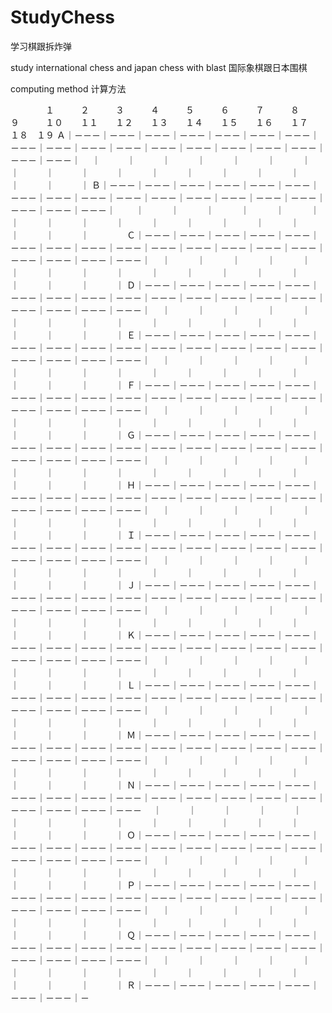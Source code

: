# StudyChess
学习棋跟拆炸弹

study international chess and japan chess with blast
国际象棋跟日本围棋

computing method
计算方法


                       
　　　　１　　　２　　　３　　　４　　　５　　　６　　　７　　　８　　　９　　　１０　　１１　　１２　　１３　　１４　　１５　　１６　　１７　　１８　１９
      Ａ｜－－－｜－－－｜－－－｜－－－｜－－－｜－－－｜－－－｜－－－｜－－－｜－－－｜－－－｜－－－｜－－－｜－－－｜－－－｜－－－｜－－－｜－－－｜
      　｜　　　｜　　　｜　　　｜　　　｜　　　｜　　　｜　　　｜　　　｜　　　｜　　　｜　　　｜　　　｜　　　｜　　　｜　　　｜　　　｜　　　｜　　　｜
      Ｂ｜－－－｜－－－｜－－－｜－－－｜－－－｜－－－｜－－－｜－－－｜－－－｜－－－｜－－－｜－－－｜－－－｜－－－｜－－－｜－－－｜－－－｜－－－｜　
      　｜　　　｜　　　｜　　　｜　　　｜　　　｜　　　｜　　　｜　　　｜　　　｜　　　｜　　　｜　　　｜　　　｜　　　｜　　　｜　　　｜　　　｜　　　　
      Ｃ｜－－－｜－－－｜－－－｜－－－｜－－－｜－－－｜－－－｜－－－｜－－－｜－－－｜－－－｜－－－｜－－－｜－－－｜－－－｜－－－｜－－－｜－－－｜
      　｜　　　｜　　　｜　　　｜　　　｜　　　｜　　　｜　　　｜　　　｜　　　｜　　　｜　　　｜　　　｜　　　｜　　　｜　　　｜　　　｜　　　｜
      Ｄ｜－－－｜－－－｜－－－｜－－－｜－－－｜－－－｜－－－｜－－－｜－－－｜－－－｜－－－｜－－－｜－－－｜－－－｜－－－｜－－－｜－－－｜－－－｜
      　｜　　　｜　　　｜　　　｜　　　｜　　　｜　　　｜　　　｜　　　｜　　　｜　　　｜　　　｜　　　｜　　　｜　　　｜　　　｜　　　｜　　　｜
      Ｅ｜－－－｜－－－｜－－－｜－－－｜－－－｜－－－｜－－－｜－－－｜－－－｜－－－｜－－－｜－－－｜－－－｜－－－｜－－－｜－－－｜－－－｜－－－｜
      　｜　　　｜　　　｜　　　｜　　　｜　　　｜　　　｜　　　｜　　　｜　　　｜　　　｜　　　｜　　　｜　　　｜　　　｜　　　｜　　　｜　　　｜
      Ｆ｜－－－｜－－－｜－－－｜－－－｜－－－｜－－－｜－－－｜－－－｜－－－｜－－－｜－－－｜－－－｜－－－｜－－－｜－－－｜－－－｜－－－｜－－－｜
      　｜　　　｜　　　｜　　　｜　　　｜　　　｜　　　｜　　　｜　　　｜　　　｜　　　｜　　　｜　　　｜　　　｜　　　｜　　　｜　　　｜　　　｜
      Ｇ｜－－－｜－－－｜－－－｜－－－｜－－－｜－－－｜－－－｜－－－｜－－－｜－－－｜－－－｜－－－｜－－－｜－－－｜－－－｜－－－｜－－－｜－－－｜
      　｜　　　｜　　　｜　　　｜　　　｜　　　｜　　　｜　　　｜　　　｜　　　｜　　　｜　　　｜　　　｜　　　｜　　　｜　　　｜　　　｜　　　｜
      Ｈ｜－－－｜－－－｜－－－｜－－－｜－－－｜－－－｜－－－｜－－－｜－－－｜－－－｜－－－｜－－－｜－－－｜－－－｜－－－｜－－－｜－－－｜－－－｜
      　｜　　　｜　　　｜　　　｜　　　｜　　　｜　　　｜　　　｜　　　｜　　　｜　　　｜　　　｜　　　｜　　　｜　　　｜　　　｜　　　｜　　　｜
      Ｉ｜－－－｜－－－｜－－－｜－－－｜－－－｜－－－｜－－－｜－－－｜－－－｜－－－｜－－－｜－－－｜－－－｜－－－｜－－－｜－－－｜－－－｜－－－｜
      　｜　　　｜　　　｜　　　｜　　　｜　　　｜　　　｜　　　｜　　　｜　　　｜　　　｜　　　｜　　　｜　　　｜　　　｜　　　｜　　　｜　　　｜
      Ｊ｜－－－｜－－－｜－－－｜－－－｜－－－｜－－－｜－－－｜－－－｜－－－｜－－－｜－－－｜－－－｜－－－｜－－－｜－－－｜－－－｜－－－｜－－－｜
      　｜　　　｜　　　｜　　　｜　　　｜　　　｜　　　｜　　　｜　　　｜　　　｜　　　｜　　　｜　　　｜　　　｜　　　｜　　　｜　　　｜　　　｜
      Ｋ｜－－－｜－－－｜－－－｜－－－｜－－－｜－－－｜－－－｜－－－｜－－－｜－－－｜－－－｜－－－｜－－－｜－－－｜－－－｜－－－｜－－－｜－－－｜
      　｜　　　｜　　　｜　　　｜　　　｜　　　｜　　　｜　　　｜　　　｜　　　｜　　　｜　　　｜　　　｜　　　｜　　　｜　　　｜　　　｜　　　｜
      Ｌ｜－－－｜－－－｜－－－｜－－－｜－－－｜－－－｜－－－｜－－－｜－－－｜－－－｜－－－｜－－－｜－－－｜－－－｜－－－｜－－－｜－－－｜－－－｜
      　｜　　　｜　　　｜　　　｜　　　｜　　　｜　　　｜　　　｜　　　｜　　　｜　　　｜　　　｜　　　｜　　　｜　　　｜　　　｜　　　｜　　　｜
      Ｍ｜－－－｜－－－｜－－－｜－－－｜－－－｜－－－｜－－－｜－－－｜－－－｜－－－｜－－－｜－－－｜－－－｜－－－｜－－－｜－－－｜－－－｜－－－｜
      　｜　　　｜　　　｜　　　｜　　　｜　　　｜　　　｜　　　｜　　　｜　　　｜　　　｜　　　｜　　　｜　　　｜　　　｜　　　｜　　　｜　　　｜
      Ｎ｜－－－｜－－－｜－－－｜－－－｜－－－｜－－－｜－－－｜－－－｜－－－｜－－－｜－－－｜－－－｜－－－｜－－－｜－－－｜－－－｜－－－｜－－－
      　｜　　　｜　　　｜　　　｜　　　｜　　　｜　　　｜　　　｜　　　｜　　　｜　　　｜　　　｜　　　｜　　　｜　　　｜　　　｜　　　｜　　　｜
      Ｏ｜－－－｜－－－｜－－－｜－－－｜－－－｜－－－｜－－－｜－－－｜－－－｜－－－｜－－－｜－－－｜－－－｜－－－｜－－－｜－－－｜－－－｜－－－｜
      　｜　　　｜　　　｜　　　｜　　　｜　　　｜　　　｜　　　｜　　　｜　　　｜　　　｜　　　｜　　　｜　　　｜　　　｜　　　｜　　　｜　　　｜
      Ｐ｜－－－｜－－－｜－－－｜－－－｜－－－｜－－－｜－－－｜－－－｜－－－｜－－－｜－－－｜－－－｜－－－｜－－－｜－－－｜－－－｜－－－｜－－－｜
      　｜　　　｜　　　｜　　　｜　　　｜　　　｜　　　｜　　　｜　　　｜　　　｜　　　｜　　　｜　　　｜　　　｜　　　｜　　　｜　　　｜　　　｜
      Ｑ｜－－－｜－－－｜－－－｜－－－｜－－－｜－－－｜－－－｜－－－｜－－－｜－－－｜－－－｜－－－｜－－－｜－－－｜－－－｜－－－｜－－－｜－－－｜
      　｜　　　｜　　　｜　　　｜　　　｜　　　｜　　　｜　　　｜　　　｜　　　｜　　　｜　　　｜　　　｜　　　｜　　　｜　　　｜　　　｜　　　｜
      Ｒ｜－－－｜－－－｜－－－｜－－－｜－－－｜－－－｜－－－｜－
       
       
       
       
       
       
       
       


